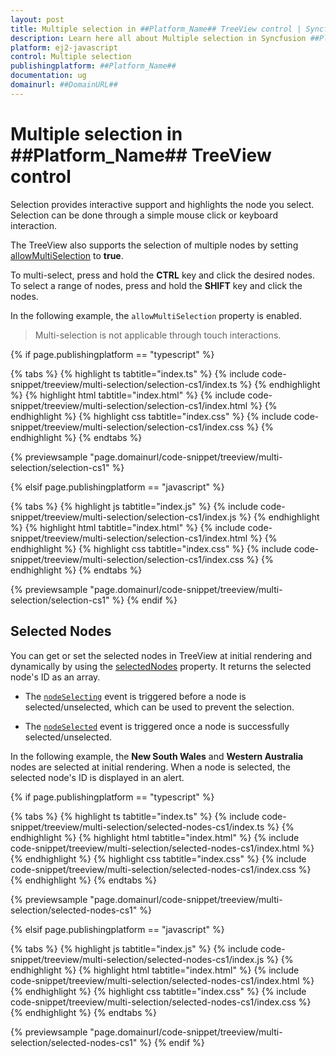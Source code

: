 ```yaml
---
layout: post
title: Multiple selection in ##Platform_Name## TreeView control | Syncfusion
description: Learn here all about Multiple selection in Syncfusion ##Platform_Name## TreeView control of Syncfusion Essential JS 2 and more.
platform: ej2-javascript
control: Multiple selection
publishingplatform: ##Platform_Name##
documentation: ug
domainurl: ##DomainURL##
---
```


# Multiple selection in ##Platform_Name## TreeView control

Selection provides interactive support and highlights the node you select. Selection can be done through a simple mouse click or keyboard interaction.

The TreeView also supports the selection of multiple nodes by setting [allowMultiSelection](../api/treeview/#allowmultiselection) to **true**.

To multi-select, press and hold the **CTRL** key and click the desired nodes. To select a range of nodes, press and hold the **SHIFT** key and click the nodes.

In the following example, the `allowMultiSelection` property is enabled.

> Multi-selection is not applicable through touch interactions.

{% if page.publishingplatform == "typescript" %}

 {% tabs %}
{% highlight ts tabtitle="index.ts" %}
{% include code-snippet/treeview/multi-selection/selection-cs1/index.ts %}
{% endhighlight %}
{% highlight html tabtitle="index.html" %}
{% include code-snippet/treeview/multi-selection/selection-cs1/index.html %}
{% endhighlight %}
{% highlight css tabtitle="index.css" %}
{% include code-snippet/treeview/multi-selection/selection-cs1/index.css %}
{% endhighlight %}
{% endtabs %}

{% previewsample "page.domainurl/code-snippet/treeview/multi-selection/selection-cs1" %}

{% elsif page.publishingplatform == "javascript" %}

{% tabs %}
{% highlight js tabtitle="index.js" %}
{% include code-snippet/treeview/multi-selection/selection-cs1/index.js %}
{% endhighlight %}
{% highlight html tabtitle="index.html" %}
{% include code-snippet/treeview/multi-selection/selection-cs1/index.html %}
{% endhighlight %}
{% highlight css tabtitle="index.css" %}
{% include code-snippet/treeview/multi-selection/selection-cs1/index.css %}
{% endhighlight %}
{% endtabs %}

{% previewsample "page.domainurl/code-snippet/treeview/multi-selection/selection-cs1" %}
{% endif %}

## Selected Nodes

You can get or set the selected nodes in TreeView at initial rendering and dynamically by using the [selectedNodes](../api/treeview/#selectednodes) property. It returns the selected node's ID as an array.

* The [`nodeSelecting`](../api/treeview/#nodeselecting) event is triggered before a node is selected/unselected, which can be used to prevent the selection.

* The [`nodeSelected`](../api/treeview/#nodeselected) event is triggered once a node is successfully selected/unselected.

In the following example, the **New South Wales** and **Western Australia** nodes are selected at initial rendering. When a node is selected, the selected node's ID is displayed in an alert.

{% if page.publishingplatform == "typescript" %}

 {% tabs %}
{% highlight ts tabtitle="index.ts" %}
{% include code-snippet/treeview/multi-selection/selected-nodes-cs1/index.ts %}
{% endhighlight %}
{% highlight html tabtitle="index.html" %}
{% include code-snippet/treeview/multi-selection/selected-nodes-cs1/index.html %}
{% endhighlight %}
{% highlight css tabtitle="index.css" %}
{% include code-snippet/treeview/multi-selection/selected-nodes-cs1/index.css %}
{% endhighlight %}
{% endtabs %}
        
{% previewsample "page.domainurl/code-snippet/treeview/multi-selection/selected-nodes-cs1" %}

{% elsif page.publishingplatform == "javascript" %}

{% tabs %}
{% highlight js tabtitle="index.js" %}
{% include code-snippet/treeview/multi-selection/selected-nodes-cs1/index.js %}
{% endhighlight %}
{% highlight html tabtitle="index.html" %}
{% include code-snippet/treeview/multi-selection/selected-nodes-cs1/index.html %}
{% endhighlight %}
{% highlight css tabtitle="index.css" %}
{% include code-snippet/treeview/multi-selection/selected-nodes-cs1/index.css %}
{% endhighlight %}
{% endtabs %}

{% previewsample "page.domainurl/code-snippet/treeview/multi-selection/selected-nodes-cs1" %}
{% endif %}